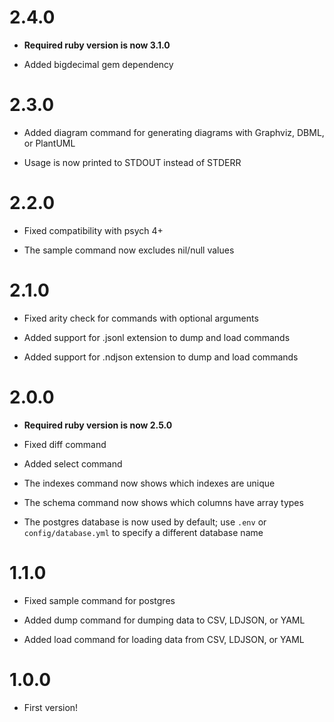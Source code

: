 # 2.4.0

* **Required ruby version is now 3.1.0**

* Added bigdecimal gem dependency


# 2.3.0

* Added diagram command for generating diagrams with Graphviz, DBML, or PlantUML

* Usage is now printed to STDOUT instead of STDERR


# 2.2.0

* Fixed compatibility with psych 4+

* The sample command now excludes nil/null values


# 2.1.0

* Fixed arity check for commands with optional arguments

* Added support for .jsonl extension to dump and load commands

* Added support for .ndjson extension to dump and load commands


# 2.0.0

* **Required ruby version is now 2.5.0**

* Fixed diff command

* Added select command

* The indexes command now shows which indexes are unique

* The schema command now shows which columns have array types

* The postgres database is now used by default; use `.env` or `config/database.yml` to specify a different database name


# 1.1.0

* Fixed sample command for postgres

* Added dump command for dumping data to CSV, LDJSON, or YAML

* Added load command for loading data from CSV, LDJSON, or YAML


# 1.0.0

* First version!
